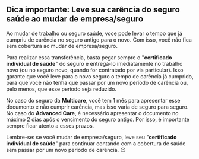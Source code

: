 Dica importante: Leve sua carência do seguro saúde ao mudar de empresa/seguro
-----------------------------------------------------------------------------

Ao mudar de trabalho ou seguro saúde, voce pode levar o tempo que já cumpriu de carência no seguro antigo para o novo. Com isso, você não fica sem cobertura ao mudar de empresa/seguro.

Para realizar essa transferência, basta pegar sempre o "**certificado individual de saúde**" do seguro e entregá-lo imediatamente no trabalho novo (ou no seguro novo, quando for contratado por via particular). Isso garante que você leve para o novo seguro o tempo de carência já cumprido, para que você não tenha que passar por um novo período de carência ou, pelo menos, que esse período seja reduzido.

No caso do seguro da **Multicare**, você tem 1 mês para apresentar esse documento e não cumprir carência, mas isso varia de seguro para seguro. No caso do **Advanced Care**, é necessário apresentar o documento no máximo 2 dias após o vencimento do seguro antigo. Por isso, é importante sempre ficar atento a esses prazos.

Lembre-se: se você mudar de empresa/seguro, leve seu "**certificado individual de saúde**" para continuar contando com a cobertura de saúde sem passar por um novo período de carência. :wink:
